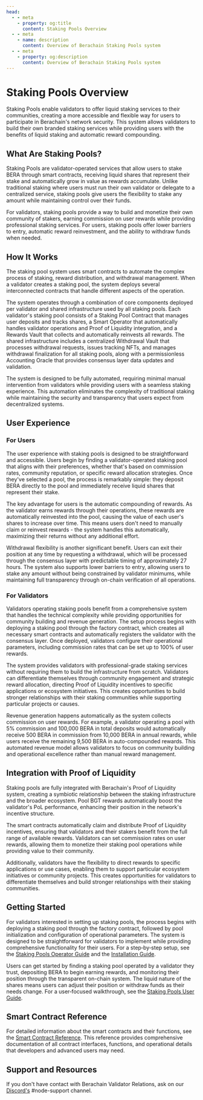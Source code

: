 ```yaml
---
head:
  - - meta
    - property: og:title
      content: Staking Pools Overview
  - - meta
    - name: description
      content: Overview of Berachain Staking Pools system
  - - meta
    - property: og:description
      content: Overview of Berachain Staking Pools system
---
```


<script setup>
  import config from '@berachain/config/constants.json';
</script>

# Staking Pools Overview

Staking Pools enable validators to offer liquid staking services to their communities, creating a more accessible and flexible way for users to participate in Berachain's network security. This system allows validators to build their own branded staking services while providing users with the benefits of liquid staking and automatic reward compounding.

## What Are Staking Pools?

Staking Pools are validator-operated services that allow users to stake BERA through smart contracts, receiving liquid shares that represent their stake and automatically grow in value as rewards accumulate. Unlike traditional staking where users must run their own validator or delegate to a centralized service, staking pools give users the flexibility to stake any amount while maintaining control over their funds.

For validators, staking pools provide a way to build and monetize their own community of stakers, earning commission on user rewards while providing professional staking services. For users, staking pools offer lower barriers to entry, automatic reward reinvestment, and the ability to withdraw funds when needed.

## How It Works

The staking pool system uses smart contracts to automate the complex process of staking, reward distribution, and withdrawal management. When a validator creates a staking pool, the system deploys several interconnected contracts that handle different aspects of the operation.

The system operates through a combination of core components deployed per validator and shared infrastructure used by all staking pools. Each validator's staking pool consists of a Staking Pool Contract that manages user deposits and tracks shares, a Smart Operator that automatically handles validator operations and Proof of Liquidity integration, and a Rewards Vault that collects and automatically reinvests all rewards. The shared infrastructure includes a centralized Withdrawal Vault that processes withdrawal requests, issues tracking NFTs, and manages withdrawal finalization for all staking pools, along with a permissionless Accounting Oracle that provides consensus layer data updates and validation.

The system is designed to be fully automated, requiring minimal manual intervention from validators while providing users with a seamless staking experience. This automation eliminates the complexity of traditional staking while maintaining the security and transparency that users expect from decentralized systems.

## User Experience

### For Users

The user experience with staking pools is designed to be straightforward and accessible. Users begin by finding a validator-operated staking pool that aligns with their preferences, whether that's based on commission rates, community reputation, or specific reward allocation strategies. Once they've selected a pool, the process is remarkably simple: they deposit BERA directly to the pool and immediately receive liquid shares that represent their stake.

The key advantage for users is the automatic compounding of rewards. As the validator earns rewards through their operations, these rewards are automatically reinvested into the pool, causing the value of each user's shares to increase over time. This means users don't need to manually claim or reinvest rewards - the system handles this automatically, maximizing their returns without any additional effort.

Withdrawal flexibility is another significant benefit. Users can exit their position at any time by requesting a withdrawal, which will be processed through the consensus layer with predictable timing of approximately 27 hours. The system also supports lower barriers to entry, allowing users to stake any amount without being constrained by validator minimums, while maintaining full transparency through on-chain verification of all operations.

### For Validators

Validators operating staking pools benefit from a comprehensive system that handles the technical complexity while providing opportunities for community building and revenue generation. The setup process begins with deploying a staking pool through the factory contract, which creates all necessary smart contracts and automatically registers the validator with the consensus layer. Once deployed, validators configure their operational parameters, including commission rates that can be set up to 100% of user rewards.

The system provides validators with professional-grade staking services without requiring them to build the infrastructure from scratch. Validators can differentiate themselves through community engagement and strategic reward allocation, directing Proof of Liquidity incentives to specific applications or ecosystem initiatives. This creates opportunities to build stronger relationships with their staking communities while supporting particular projects or causes.

Revenue generation happens automatically as the system collects commission on user rewards. For example, a validator operating a pool with 5% commission and 100,000 BERA in total deposits would automatically receive 500 BERA in commission from 10,000 BERA in annual rewards, while users receive the remaining 9,500 BERA in auto-compounded rewards. This automated revenue model allows validators to focus on community building and operational excellence rather than manual reward management.

## Integration with Proof of Liquidity

Staking pools are fully integrated with Berachain's Proof of Liquidity system, creating a symbiotic relationship between the staking infrastructure and the broader ecosystem. Pool BGT rewards automatically boost the validator's PoL performance, enhancing their position in the network's incentive structure.

The smart contracts automatically claim and distribute Proof of Liquidity incentives, ensuring that validators and their stakers benefit from the full range of available rewards. Validators can set commission rates on user rewards, allowing them to monetize their staking pool operations while providing value to their community.

Additionally, validators have the flexibility to direct rewards to specific applications or use cases, enabling them to support particular ecosystem initiatives or community projects. This creates opportunities for validators to differentiate themselves and build stronger relationships with their staking communities.

## Getting Started

For validators interested in setting up staking pools, the process begins with deploying a staking pool through the factory contract, followed by pool initialization and configuration of operational parameters. The system is designed to be straightforward for validators to implement while providing comprehensive functionality for their users. For a step‑by‑step setup, see the [Staking Pools Operator Guide](/nodes/staking-pools/operators) and the [Installation Guide](/nodes/staking-pools/installation).

Users can get started by finding a staking pool operated by a validator they trust, depositing BERA to begin earning rewards, and monitoring their position through the transparent on-chain system. The liquid nature of the shares means users can adjust their position or withdraw funds as their needs change. For a user‑focused walkthrough, see the [Staking Pools User Guide](/nodes/staking-pools/users).

## Smart Contract Reference

For detailed information about the smart contracts and their functions, see the [Smart Contract Reference](/nodes/staking-pools/contracts). This reference provides comprehensive documentation of all contract interfaces, functions, and operational details that developers and advanced users may need.

## Support and Resources

If you don't have contact with Berachain Validator Relations, ask on our [Discord's](https://discord.gg/berachain) #node-support channel.

